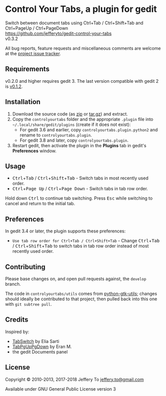 # Control Your Tabs, a plugin for gedit

Switch between document tabs using Ctrl+Tab / Ctrl+Shift+Tab and
Ctrl+PageUp / Ctrl+PageDown  
<https://github.com/jefferyto/gedit-control-your-tabs>  
v0.3.2

All bug reports, feature requests and miscellaneous comments are welcome
at the [project issue tracker][].

## Requirements

v0.2.0 and higher requires gedit 3. The last version compatible with
gedit 2 is [v0.1.2][].

## Installation

1.  Download the source code (as [zip][] or [tar.gz][]) and extract.
2.  Copy the `controlyourtabs` folder and the appropriate `.plugin` file
    into `~/.local/share/gedit/plugins` (create if it does not exist):
    *   For gedit 3.6 and earlier, copy `controlyourtabs.plugin.python2`
        and rename to `controlyourtabs.plugin`.
    *   For gedit 3.8 and later, copy `controlyourtabs.plugin`.
3.  Restart gedit, then activate the plugin in the **Plugins** tab in
    gedit's **Preferences** window.

## Usage

*   <kbd>Ctrl</kbd>+<kbd>Tab</kbd> /
    <kbd>Ctrl</kbd>+<kbd>Shift</kbd>+<kbd>Tab</kbd> - Switch tabs in
    most recently used order.
*   <kbd>Ctrl</kbd>+<kbd>Page Up</kbd> /
    <kbd>Ctrl</kbd>+<kbd>Page Down</kbd> - Switch tabs in tab row order.

Hold down <kbd>Ctrl</kbd> to continue tab switching. Press
<kbd>Esc</kbd> while switching to cancel and return to the initial tab.

## Preferences

In gedit 3.4 or later, the plugin supports these preferences:

*   `Use tab row order for Ctrl+Tab / Ctrl+Shift+Tab` - Change
    <kbd>Ctrl</kbd>+<kbd>Tab</kbd> /
    <kbd>Ctrl</kbd>+<kbd>Shift</kbd>+<kbd>Tab</kbd> to switch tabs in
    tab row order instead of most recently used order.

## Contributing

Please base changes on, and open pull requests against, the `develop`
branch.

The code in `controlyourtabs/utils` comes from [python-gtk-utils][];
changes should ideally be contributed to that project, then pulled back
into this one with `git subtree pull`.

## Credits

Inspired by:

*   [TabSwitch][] by Elia Sarti
*   [TabPgUpPgDown][] by Eran M.
*   the gedit Documents panel

## License

Copyright &copy; 2010-2013, 2017-2018 Jeffery To <jeffery.to@gmail.com>

Available under GNU General Public License version 3


[project issue tracker]: https://github.com/jefferyto/gedit-control-your-tabs/issues
[zip]: https://github.com/jefferyto/gedit-control-your-tabs/archive/master.zip
[tar.gz]: https://github.com/jefferyto/gedit-control-your-tabs/archive/master.tar.gz
[v0.1.2]: https://github.com/jefferyto/gedit-control-your-tabs/archive/v0.1.2.zip
[python-gtk-utils]: https://github.com/jefferyto/python-gtk-utils
[TabSwitch]: https://wiki.gnome.org/Apps/Gedit/PluginsOld?action=AttachFile&do=view&target=tabswitch.tar.gz
[TabPgUpPgDown]: https://wiki.gnome.org/Apps/Gedit/PluginsOld?action=AttachFile&do=view&target=tabpgupdown.tar.gz
